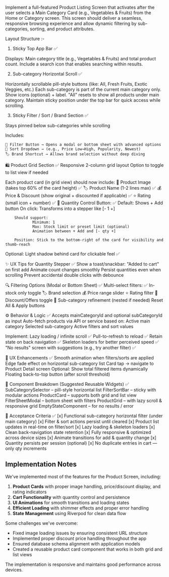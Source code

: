 Implement a full-featured Product Listing Screen that activates after the user selects a Main Category Card (e.g., Vegetables & Fruits) from the Home or Category screen. This screen should deliver a seamless, responsive browsing experience and allow dynamic filtering by sub-categories, sorting, and product attributes.


Layout Structure :-
1. Sticky Top App Bar ✅

 Displays: Main category title (e.g., Vegetables & Fruits) and total product count.
 Include a search icon that enables searching within results.

2. Sub-category Horizontal Scroll ✅

 Horizontally scrollable pill-style buttons (like: All, Fresh Fruits, Exotic Veggies, etc.)
 Each sub-category is part of the current main category only.
 Show icons (optional) + label.
 "All" resets to show all products under main category.
  Maintain sticky position under the top bar for quick access while scrolling.

3. Sticky Filter / Sort / Brand Section ✅

 Stays pinned below sub-categories while scrolling

 Includes:

    🔽 Filter Button → Opens a modal or bottom sheet with advanced options
    🧠 Sort Dropdown → (e.g., Price Low→High, Popularity, Newest)
    🏷️ Brand Shortcut → Allows brand selection without deep diving

🛍️ Product Grid Section ✅
 Responsive 2-column grid layout
 Option to toggle to list view if needed

 Each product card (in grid view) should now include:
    📸 Product Image (takes top 60% of the card height) ✅
    🏷️ Product Name (1-2 lines max) ✅
    💰 Price & Discount (show original + discounted if applicable) ✅
    ⭐ Rating (small icon + number) ✅
    🔢 Quantity Control Button: ✅
        Default: Shows + Add button
        On click: Transforms into a stepper like [- 1 +]

        Should support:
                Minimum: 1
                Max: Stock limit or preset limit (optional)
                Animation between + Add and [- qty +]

        Position: Stick to the bottom-right of the card for visibility and thumb-reach
Optional: Light shadow behind card for clickable feel ✅

✨ UX Tips for Quantity Stepper ✅
    Show a toast/snackbar: "Added to cart" on first add
    Animate count changes smoothly
    Persist quantities even when scrolling
    Prevent accidental double clicks with debounce

🔍 Filtering Options (Modal or Bottom Sheet) ✅
    Multi-select filters:
    ✅ In-stock only toggle
    🏷️ Brand selection
    💰 Price range slider
    ⭐ Rating filter
    🔖 Discount/Offers toggle
    🧩 Sub-category refinement (nested if needed)
Reset All & Apply buttons

⚙️ Behavior & Logic ✅
    Accepts mainCategoryId and optional subCategoryId as input
    Auto-fetch products via API or service based on:
    Active main category
    Selected sub-category
    Active filters and sort values

Implement:
    Lazy loading / infinite scroll ✅
    Pull-to-refresh to reload ✅
    Retain state on back navigation ✅
    Skeleton loaders for better perceived speed ✅
    "No results" screen with suggestions (e.g., try another filter) ✅

🎨 UX Enhancements ✅
    Smooth animation when filters/sorts are applied
    Edge fade effect on horizontal sub-category list
    Card tap → navigate to Product Detail screen
    Optional: Show total filtered items dynamically
    Floating back-to-top button (after scroll threshold)

🧩 Component Breakdown (Suggested Reusable Widgets) ✅
    SubCategorySelector – pill-style horizontal list
    FilterSortBar – sticky with modular actions
    ProductCard – supports both grid and list view
    FilterSheetModal – bottom sheet with filters
    ProductGrid – with lazy scroll & responsive grid
    EmptyStateComponent – for no results / error

🎯 Acceptance Criteria ✅
    [x] Functional sub-category horizontal filter (under main category)
    [x] Filter & sort actions persist until cleared
    [x] Product list updates in real-time on filter/sort
    [x] Lazy loading & skeleton loaders
    [x] Clean back-navigation state retention
    [x] Fully responsive & optimized across device sizes
    [x] Animate transitions for add & quantity change
    [x] Quantity persists per session (optional)
    [x] No duplicate entries in cart — only qty increments


## Implementation Notes

We've implemented most of the features for the Product Screen, including:

1. **Product Cards** with proper image handling, price/discount display, and rating indicators
2. **Cart Functionality** with quantity control and persistence
3. **UI Animations** for smooth transitions and loading states
4. **Efficient Loading** with shimmer effects and proper error handling
5. **State Management** using Riverpod for clean data flow

Some challenges we've overcome:
- Fixed image loading issues by ensuring consistent URL structure
- Implemented proper discount price handling throughout the app
- Ensured database schema alignment with application models
- Created a reusable product card component that works in both grid and list views

The implementation is responsive and maintains good performance across devices.

